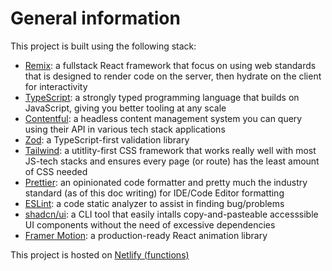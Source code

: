 # General information

This project is built using the following stack:

- [Remix](https://remix.run/): a fullstack React framework that focus on using web standards that is designed to render code on the server, then hydrate on the client for interactivity
- [TypeScript](https://www.typescriptlang.org/): a strongly typed programming language that builds on JavaScript, giving you better tooling at any scale
- [Contentful](https://www.contentful.com/): a headless content management system you can query using their API in various tech stack applications
- [Zod](https://zod.dev/): a TypeScript-first validation library
- [Tailwind](https://tailwindcss.com/): a utitlity-first CSS framework that works really well with most JS-tech stacks and ensures every page (or route) has the least amount of CSS needed
- [Prettier](https://prettier.io/): an opinionated code formatter and pretty much the industry standard (as of this doc writing) for IDE/Code Editor formatting
- [ESLint](https://eslint.org/): a code static analyzer to assist in finding bug/problems
- [shadcn/ui](https://ui.shadcn.com/): a CLI tool that easily intalls copy-and-pasteable accesssible UI components without the need of excessive dependencies
- [Framer Motion](https://www.framer.com/motion/): a production-ready React animation library

This project is hosted on [Netlify (functions)](https://docs.netlify.com/functions/overview/)
